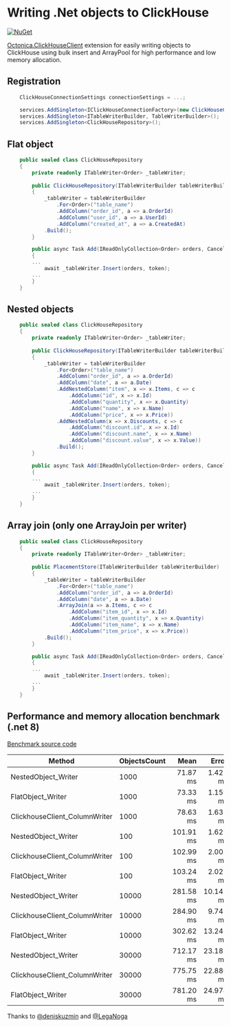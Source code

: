 # Writing .Net objects to ClickHouse #

[![NuGet](https://img.shields.io/nuget/v/SharpJuice.ClickHouse.svg)](https://www.nuget.org/packages/SharpJuice.ClickHouse/)


[Octonica.ClickHouseClient](https://github.com/Octonica/ClickHouseClient) extension for easily writing objects to ClickHouse using bulk insert and ArrayPool for high performance and low memory allocation. 


## Registration

```csharp
    ClickHouseConnectionSettings connectionSettings = ...;

    services.AddSingleton<IClickHouseConnectionFactory>(new ClickHouseConnectionFactory(connectionSettings));
    services.AddSingleton<ITableWriterBuilder, TableWriterBuilder>();	
    services.AddSingleton<ClickHouseRepository>();	
```

## Flat object

```csharp
    public sealed class ClickHouseRepository 
    {
        private readonly ITableWriter<Order> _tableWriter;
        
        public ClickHouseRepository(ITableWriterBuilder tableWriterBuilder)
        {
            _tableWriter = tableWriterBuilder
                .For<Order>("table_name")
                .AddColumn("order_id", a => a.OrderId)
                .AddColumn("user_id", a => a.UserId)
                .AddColumn("created_at", a => a.CreatedAt)                
		    .Build();
        }

        public async Task Add(IReadOnlyCollection<Order> orders, CancellationToken token)
        {
	    ...
            await _tableWriter.Insert(orders, token);
	    ...
        }
    }
```

## Nested objects

```csharp
    public sealed class ClickHouseRepository 
    {
        private readonly ITableWriter<Order> _tableWriter;
        
        public ClickHouseRepository(ITableWriterBuilder tableWriterBuilder)
        {
            _tableWriter = tableWriterBuilder
                .For<Order>("table_name")
                .AddColumn("order_id", a => a.OrderId)
                .AddColumn("date", a => a.Date)
                .AddNestedColumn("item", x => x.Items, c => c
                    .AddColumn("id", x => x.Id)
                    .AddColumn("quantity", x => x.Quantity)
                    .AddColumn("name", x => x.Name)
                    .AddColumn("price", x => x.Price))
                .AddNestedColumn(x => x.Discounts, c => c
                    .AddColumn("discount.id", x => x.Id)
                    .AddColumn("discount.name", x => x.Name)
                    .AddColumn("discount.value", x => x.Value))                
                .Build();          
        }

        public async Task Add(IReadOnlyCollection<Order> orders, CancellationToken token)
        {
	    ...
            await _tableWriter.Insert(orders, token);
	    ...
        }
    }
```

## Array join (only one ArrayJoin per writer)

```csharp
    public sealed class ClickHouseRepository 
    {
        private readonly ITableWriter<Order> _tableWriter;
        
        public PlacementStore(ITableWriterBuilder tableWriterBuilder)
        {
            _tableWriter = tableWriterBuilder
                .For<Order>("table_name")
                .AddColumn("order_id", a => a.OrderId)
                .AddColumn("date", a => a.Date)
                .ArrayJoin(a => a.Items, c => c
                    .AddColumn("item_id", x => x.Id)
                    .AddColumn("item_quantity", x => x.Quantity)
                    .AddColumn("item_name", x => x.Name)
                    .AddColumn("item_price", x => x.Price))
		    .Build();
        }

        public async Task Add(IReadOnlyCollection<Order> orders, CancellationToken token)
        {
	    ...
            await _tableWriter.Insert(orders, token);
	    ...
        }
    }
```


## Performance and memory allocation benchmark (.net 8)

[Benchmark source code](https://github.com/alec-anikin/SharpJuice.Clickhouse/blob/main/benchmark/Benchmarks/Insert.cs)


| Method                        | ObjectsCount | Mean      | Error     | StdDev    | Gen0       | Gen1      | Gen2      | Allocated   |
|------------------------------ |------------- |----------:|----------:|----------:|-----------:|----------:|----------:|------------:|
| NestedObject_Writer           | 1000         |  71.87 ms |  1.425 ms |  2.176 ms |          - |         - |         - |  1148.29 KB |
| FlatObject_Writer             | 1000         |  73.33 ms |  1.159 ms |  1.028 ms |   375.0000 |  250.0000 |         - |  2837.81 KB |
| ClickhouseClient_ColumnWriter | 1000         |  78.63 ms |  1.631 ms |  4.731 ms |   428.5714 |  142.8571 |         - |  2948.86 KB |
| NestedObject_Writer           | 100          | 101.91 ms |  1.629 ms |  1.523 ms |          - |         - |         - |      205 KB |
| ClickhouseClient_ColumnWriter | 100          | 102.99 ms |  2.008 ms |  2.749 ms |          - |         - |         - |   368.33 KB |
| FlatObject_Writer             | 100          | 103.24 ms |  2.025 ms |  2.633 ms |          - |         - |         - |   358.71 KB |
| NestedObject_Writer           | 10000        | 281.58 ms | 10.143 ms | 29.102 ms |  1000.0000 |         - |         - |  9140.61 KB |
| ClickhouseClient_ColumnWriter | 10000        | 284.90 ms |  9.745 ms | 27.325 ms |  4000.0000 | 1000.0000 |         - | 27643.59 KB |
| FlatObject_Writer             | 10000        | 302.62 ms | 13.242 ms | 38.836 ms |  4000.0000 | 1000.0000 |         - | 26020.02 KB |
| NestedObject_Writer           | 30000        | 712.17 ms | 23.182 ms | 67.622 ms |  2000.0000 | 1000.0000 |         - |  14370.6 KB |
| ClickhouseClient_ColumnWriter | 30000        | 775.75 ms | 22.886 ms | 66.396 ms | 11000.0000 | 5000.0000 | 2000.0000 | 69326.91 KB |
| FlatObject_Writer             | 30000        | 781.20 ms | 24.974 ms | 72.057 ms | 10000.0000 | 3000.0000 |         - | 65002.87 KB |



Thanks to [@deniskuzmin](https://github.com/deniskuzmin) and [@LegaNoga](https://github.com/LegaNoga)